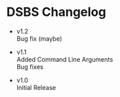 # DSBS Changelog
- v1.2  
Bug fix (maybe)  

- v1.1  
Added Command Line Arguments  
Bug fixes

- v1.0  
 Initial Release